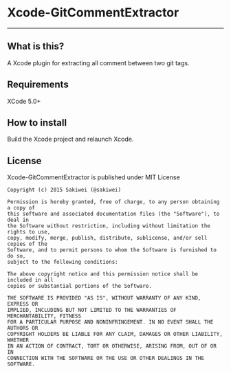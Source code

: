# Xcode-GitCommentExtractor
---

## What is this?
A Xcode plugin for extracting all comment between two git tags.

## Requirements
XCode 5.0+

## How to install
Build the Xcode project and relaunch Xcode.

## License

Xcode-GitCommentExtractor is published under MIT License

    Copyright (c) 2015 Sakiwei (@sakiwei)
    
    Permission is hereby granted, free of charge, to any person obtaining a copy of
    this software and associated documentation files (the "Software"), to deal in
    the Software without restriction, including without limitation the rights to use,
    copy, modify, merge, publish, distribute, sublicense, and/or sell copies of the
    Software, and to permit persons to whom the Software is furnished to do so,
    subject to the following conditions:
    
    The above copyright notice and this permission notice shall be included in all
    copies or substantial portions of the Software.
    
    THE SOFTWARE IS PROVIDED "AS IS", WITHOUT WARRANTY OF ANY KIND, EXPRESS OR
    IMPLIED, INCLUDING BUT NOT LIMITED TO THE WARRANTIES OF MERCHANTABILITY, FITNESS
    FOR A PARTICULAR PURPOSE AND NONINFRINGEMENT. IN NO EVENT SHALL THE AUTHORS OR
    COPYRIGHT HOLDERS BE LIABLE FOR ANY CLAIM, DAMAGES OR OTHER LIABILITY, WHETHER
    IN AN ACTION OF CONTRACT, TORT OR OTHERWISE, ARISING FROM, OUT OF OR IN
    CONNECTION WITH THE SOFTWARE OR THE USE OR OTHER DEALINGS IN THE SOFTWARE.